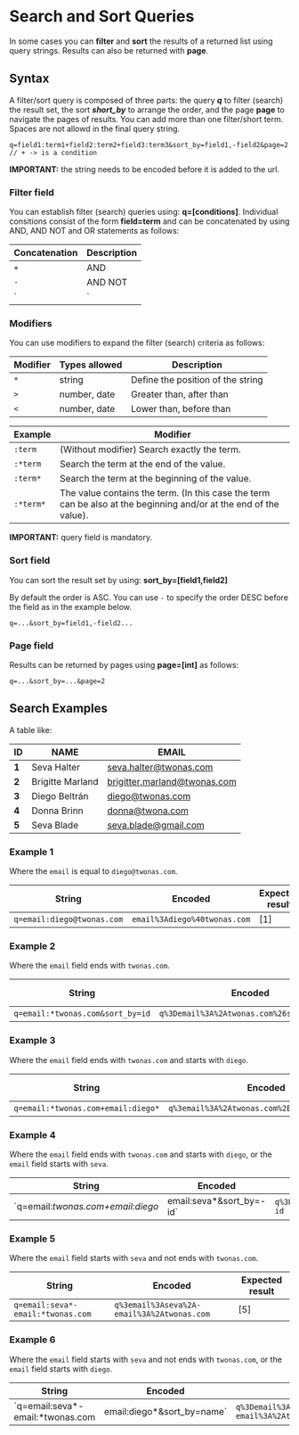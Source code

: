 # Search and Sort Queries

In some cases you can **filter** and **sort** the results of a returned list using query strings. Results can also be returned with **page**.

## Syntax

A filter/sort query is composed of three parts: the query **_q_** to filter (search) the result set, the sort **_short_by_** to arrange the order, and the page **page** to navigate the pages of results. You can add more than one filter/short term. Spaces are not allowd in the final query string.

```
q=field1:term1+field2:term2+field3:term3&sort_by=field1,-field2&page=2 // + -> is a condition
```

**IMPORTANT:** the string needs to be encoded before it is added to the url.

### Filter field

You can establish filter (search) queries using: **q=[conditions]**. Individual consitions consist of the form **field=term** and can be concatenated by using AND, AND NOT and OR statements as follows:

Concatenation | Description
--------- | ----------
`+`    | AND
`-`    | AND NOT
`|`    | OR (start a new condition block)

### Modifiers

You can use modifiers to expand the filter (search) criteria as follows:

Modifier | Types allowed | Description
-------- | ------------- | -----------
`*`      | string        | Define the position of the string
`>`      | number, date  | Greater than, after than
`<`      | number, date  | Lower than, before than

Example    |  Modifier
---------- | ----------
`:term`   | (Without modifier) Search exactly the term.
`:*term`   | Search the term at the end of the value.
`:term*`   | Search the term at the beginning of the value.
`:*term*`  | The value contains the term. (In this case the term can be also at the beginning and/or at the end of the value).

**IMPORTANT:** query field is mandatory.

### Sort field

You can sort the result set by using: **sort_by=[field1,field2]**  

By default the order is ASC. You can use `-` to specify the order DESC before the field as in the example below.

```
q=...&sort_by=field1,-field2...
```

### Page field

Results can be returned by pages using **page=[int]** as follows:

```
q=...&sort_by=...&page=2
```

## Search Examples

A table like:

ID | NAME | EMAIL
----- | ------ | -------
**1** | Seva Halter | seva.halter@twonas.com
**2** | Brigitte Marland | brigitter.marland@twonas.com
**3** | Diego Beltrán | diego@twonas.com
**4** | Donna Brinn | donna@twona.com
**5** | Seva Blade | seva.blade@gmail.com

### Example 1

Where the `email` is equal to `diego@twonas.com`.

String | Encoded | Expected result
-------- | -------- | --------
`q=email:diego@twonas.com` | `email%3Adiego%40twonas.com` | [1]

### Example 2

Where the `email` field ends with `twonas.com`.

String | Encoded | Expected result
-------- | -------- | --------
`q=email:*twonas.com&sort_by=id` | `q%3Demail%3A%2Atwonas.com%26sort_by%3Did` | [1,2,3,4]

### Example 3

Where the `email` field ends with `twonas.com` and starts with `diego`.

String | Encoded | Expected result
-------- | -------- | --------
`q=email:*twonas.com+email:diego*` | `q%3email%3A%2Atwonas.com%2Bemail%3Adiego%2A`  | [3]

### Example 4

Where the `email` field ends with `twonas.com` and starts with `diego`, or the `email` field starts with `seva`.

String | Encoded | Expected result
-------- | -------- | --------
`q=email:*twonas.com+email:diego*|email:seva*&sort_by=-id` | `q%3Demail%3A%2Atwonas.com%2Bemail%3Adiego%2A%7Cemail%3Aseva%2A%26sort_by%3D-id` | [5,3,1]

### Example 5

Where the `email` field starts with `seva` and not ends with `twonas.com`.

String | Encoded | Expected result
-------- | -------- | --------
`q=email:seva*-email:*twonas.com` | `q%3email%3Aseva%2A-email%3A%2Atwonas.com`  | [5]

### Example 6

Where the `email` field starts with `seva` and not ends with `twonas.com`, or the `email` field starts with `diego`.

String | Encoded | Expected result
-------- | -------- | --------
`q=email:seva*-email:*twonas.com|email:diego*&sort_by=name` | `q%3Demail%3Aseva%2A-email%3A%2Atwonas.com%7Cemail%3Adiego%2A%26sort_by%3Dname`  | [3, 5]
